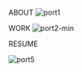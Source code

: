
ABOUT
![port1](https://github.com/naship-k-acharya/laravelportfolio/assets/106302800/66030bfb-5d59-41e0-9140-b9d53b7b3d19)


WORK
![port2-min](https://github.com/naship-k-acharya/laravelportfolio/assets/106302800/976a7a07-9e89-499f-9a45-75b16eb93515)


RESUME

![port5](https://github.com/naship-k-acharya/laravelportfolio/assets/106302800/be635979-8424-41a7-bc6e-8dd48b7f4ef1)

